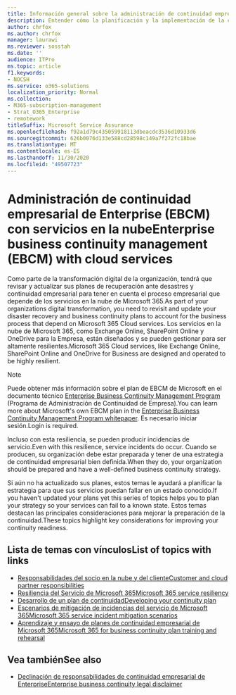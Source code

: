 ```yaml
---
title: Información general sobre la administración de continuidad empresarial de Enterprise con servicios en la nube
description: Entender cómo la planificación y la implementación de la continuidad empresarial son diferentes cuando los servicios en la nube forman parte de la oferta de TI.
author: chrfox
ms.author: chrfox
manager: laurawi
ms.reviewer: sosstah
ms.date: ''
audience: ITPro
ms.topic: article
f1.keywords:
- NOCSH
ms.service: o365-solutions
localization_priority: Normal
ms.collection:
- M365-subscription-management
- Strat_O365_Enterprise
- remotework
titleSuffix: Microsoft Service Assurance
ms.openlocfilehash: f92a1d79c435059918113dbeacdc3536d10933d6
ms.sourcegitcommit: 626b0076d133e588cd28598c149a7f272fc18bae
ms.translationtype: MT
ms.contentlocale: es-ES
ms.lasthandoff: 11/30/2020
ms.locfileid: "49507723"
---
```

# <a name="enterprise-business-continuity-management-ebcm-with-cloud-services"></a><span data-ttu-id="fd852-103">Administración de continuidad empresarial de Enterprise (EBCM) con servicios en la nube</span><span class="sxs-lookup"><span data-stu-id="fd852-103">Enterprise business continuity management (EBCM) with cloud services</span></span>

<span data-ttu-id="fd852-104">Como parte de la transformación digital de la organización, tendrá que revisar y actualizar sus planes de recuperación ante desastres y continuidad empresarial para tener en cuenta el proceso empresarial que depende de los servicios en la nube de Microsoft 365.</span><span class="sxs-lookup"><span data-stu-id="fd852-104">As part of your organizations digital transformation, you need to revisit and update your disaster recovery and business continuity plans to account for the business process that depend on Microsoft 365 Cloud services.</span></span> <span data-ttu-id="fd852-105">Los servicios en la nube de Microsoft 365, como Exchange Online, SharePoint Online y OneDrive para la Empresa, están diseñados y se pueden gestionar para ser altamente resilientes.</span><span class="sxs-lookup"><span data-stu-id="fd852-105">Microsoft 365 Cloud services, like Exchange Online, SharePoint Online and OneDrive for Business are designed and operated to be highly resilient.</span></span>

> [!NOTE]
> <span data-ttu-id="fd852-106">Puede obtener más información sobre el plan de EBCM de Microsoft en el documento técnico [Enterprise Business Continuity Management Program](https://go.microsoft.com/fwlink/?linkid=2121521) (Programa de Administración de Continuidad de Empresa).</span><span class="sxs-lookup"><span data-stu-id="fd852-106">You can learn more about Microsoft's own EBCM plan in the [Enterprise Business Continuity Management Program whitepaper](https://go.microsoft.com/fwlink/?linkid=2121521).</span></span> <span data-ttu-id="fd852-107">Es necesario iniciar sesión.</span><span class="sxs-lookup"><span data-stu-id="fd852-107">Login is required.</span></span>

<span data-ttu-id="fd852-108">Incluso con esta resiliencia, se pueden producir incidencias de servicio.</span><span class="sxs-lookup"><span data-stu-id="fd852-108">Even with this resilience, service incidents do occur.</span></span> <span data-ttu-id="fd852-109">Cuando se producen, su organización debe estar preparada y tener de una estrategia de continuidad empresarial bien definida.</span><span class="sxs-lookup"><span data-stu-id="fd852-109">When they do, your organization should be prepared and have a well-defined business continuity strategy.</span></span>

<span data-ttu-id="fd852-110">Si aún no ha actualizado sus planes, estos temas le ayudará a planificar la estrategia para que sus servicios puedan fallar en un estado conocido.</span><span class="sxs-lookup"><span data-stu-id="fd852-110">If you haven't updated your plans yet this series of topics helps you to plan your strategy so your services can fail to a known state.</span></span> <span data-ttu-id="fd852-111">Estos temas destacan las principales consideraciones para mejorar la preparación de la continuidad.</span><span class="sxs-lookup"><span data-stu-id="fd852-111">These topics highlight key considerations for improving your continuity readiness.</span></span>

## <a name="list-of-topics-with-links"></a><span data-ttu-id="fd852-112">Lista de temas con vínculos</span><span class="sxs-lookup"><span data-stu-id="fd852-112">List of topics with links</span></span>

- [<span data-ttu-id="fd852-113">Responsabilidades del socio en la nube y del cliente</span><span class="sxs-lookup"><span data-stu-id="fd852-113">Customer and cloud partner responsibilities</span></span>](assurance-customer-and-cloud-partner-ebcm-responsibilities.md)
- [<span data-ttu-id="fd852-114">Resiliencia del Servicio de Microsoft 365</span><span class="sxs-lookup"><span data-stu-id="fd852-114">Microsoft 365 service resiliency</span></span>](assurance-m365-service-resiliency.md)
- [<span data-ttu-id="fd852-115">Desarrollo de un plan de continuidad</span><span class="sxs-lookup"><span data-stu-id="fd852-115">Developing your continuity plan</span></span>](assurance-developing-your-ebcm-plan.md)
- [<span data-ttu-id="fd852-116">Escenarios de mitigación de incidencias del servicio de Microsoft 365</span><span class="sxs-lookup"><span data-stu-id="fd852-116">Microsoft 365 service incident mitigation scenarios</span></span>](assurance-microsoft-365-mitigations.md)
- [<span data-ttu-id="fd852-117">Aprendizaje y ensayo de planes de continuidad empresarial de Microsoft 365</span><span class="sxs-lookup"><span data-stu-id="fd852-117">Microsoft 365 for business continuity plan training and rehearsal</span></span>](assurance-ebcm-plan-rehearsal-and-user-training.md)

## <a name="see-also"></a><span data-ttu-id="fd852-118">Vea también</span><span class="sxs-lookup"><span data-stu-id="fd852-118">See also</span></span>

- [<span data-ttu-id="fd852-119">Declinación de responsabilidades de continuidad empresarial de Enterprise</span><span class="sxs-lookup"><span data-stu-id="fd852-119">Enterprise business continuity legal disclaimer</span></span>](assurance-ebcm-legal-disclaimer.md)
